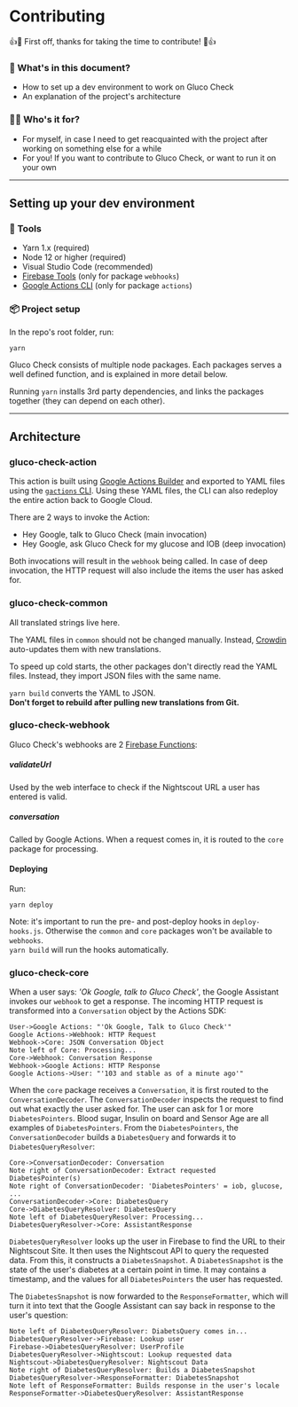 # Contributing

👍🎉 First off, thanks for taking the time to contribute! 🎉👍

### 📖 What's in this document?

- How to set up a dev environment to work on Gluco Check
- An explanation of the project's architecture

### 🙋‍♀️ Who's it for?

- For myself, in case I need to get reacquainted with the project after working on something else for a while
- For you! If you want to contribute to Gluco Check, or want to run it on your own

---

## Setting up your dev environment

### 🔧 Tools

- Yarn 1.x (required)
- Node 12 or higher (required)
- Visual Studio Code (recommended)
- [Firebase Tools] (only for package `webhooks`)
- [Google Actions CLI] (only for package `actions`)

[firebase tools]: https://www.npmjs.com/package/firebase-tools
[google actions cli]: https://developers.google.com/assistant/conversational/df-asdk/actions-sdk/gactions-cli

### 📦 Project setup

In the repo's root folder, run:

```
yarn
```

Gluco Check consists of multiple node packages. Each packages serves a well defined function, and is explained in more detail below.

Running `yarn` installs 3rd party dependencies, and links the packages together (they can depend on each other).

---

## Architecture

### gluco-check-action

This action is built using [Google Actions Builder] and exported to YAML files using the [`gactions` CLI]. Using these YAML files, the CLI can also redeploy the entire action back to Google Cloud.

There are 2 ways to invoke the Action:

- Hey Google, talk to Gluco Check (main invocation)
- Hey Google, ask Gluco Check for my glucose and IOB (deep invocation)

Both invocations will result in the `webhook` being called. In case of deep invocation, the HTTP request will also include the items the user has asked for.

[google actions builder]: https://console.actions.google.com
[`gactions` cli]: https://developers.google.com/assistant/conversational/df-asdk/actions-sdk/gactions-cli

### gluco-check-common

All translated strings live here.

The YAML files in `common` should not be changed manually. Instead, [Crowdin] auto-updates them with new translations.

To speed up cold starts, the other packages don't directly read the YAML files. Instead, they import JSON files with the same name.

`yarn build` converts the YAML to JSON.  
**Don't forget to rebuild after pulling new translations from Git.**

[crowdin]: (https://crowdin.com)

### gluco-check-webhook

Gluco Check's webhooks are 2 [Firebase Functions]:

[firebase functions]: https://firebase.google.com

##### validateUrl

Used by the web interface to check if the Nightscout URL a user has entered is valid.

##### conversation

Called by Google Actions. When a request comes in, it is routed to the `core` package for processing.

#### Deploying

Run:

```
yarn deploy
```

Note: it's important to run the pre- and post-deploy hooks in `deploy-hooks.js`. Otherwise the `common` and `core` packages won't be available to `webhooks`.  
`yarn build` will run the hooks automatically.

### gluco-check-core

When a user says: _'Ok Google, talk to Gluco Check'_, the Google Assistant invokes our `webhook` to get a response. The incoming HTTP request is transformed into a `Conversation` object by the Actions SDK:

```sequence
User->Google Actions: "'Ok Google, Talk to Gluco Check'"
Google Actions->Webhook: HTTP Request
Webhook->Core: JSON Conversation Object
Note left of Core: Processing...
Core->Webhook: Conversation Response
Webhook->Google Actions: HTTP Response
Google Actions->User: "'103 and stable as of a minute ago'"
```

When the `core` package receives a `Conversation`, it is first routed to the `ConversationDecoder`. The `ConversationDecoder` inspects the request to find out what exactly the user asked for. The user can ask for 1 or more `DiabetesPointers`. Blood sugar, Insulin on board and Sensor Age are all examples of `DiabetesPointers`. From the `DiabetesPointers`, the `ConversationDecoder` builds a `DiabetesQuery` and forwards it to `DiabetesQueryResolver`:

```sequence
Core->ConversationDecoder: Conversation
Note right of ConversationDecoder: Extract requested DiabetesPointer(s)
Note right of ConversationDecoder: 'DiabetesPointers' = iob, glucose, ...
ConversationDecoder->Core: DiabetesQuery
Core->DiabetesQueryResolver: DiabetesQuery
Note left of DiabetesQueryResolver: Processing...
DiabetesQueryResolver->Core: AssistantResponse
```

`DiabetesQueryResolver` looks up the user in Firebase to find the URL to their Nightscout Site. It then uses the Nightscout API to query the requested data. From this, it constructs a `DiabetesSnapshot`. A `DiabetesSnapshot` is the state of the user's diabetes at a certain point in time. It may contains a timestamp, and the values for all `DiabetesPointers` the user has requested.

The `DiabetesSnapshot` is now forwarded to the `ResponseFormatter`, which will turn it into text that the Google Assistant can say back in response to the user's question:

```sequence
Note left of DiabetesQueryResolver: DiabetsQuery comes in...
DiabetesQueryResolver->Firebase: Lookup user
Firebase->DiabetesQueryResolver: UserProfile
DiabetesQueryResolver->Nightscout: Lookup requested data
Nightscout->DiabetesQueryResolver: Nightscout Data
Note right of DiabetesQueryResolver: Builds a DiabetesSnapshot
DiabetesQueryResolver->ResponseFormatter: DiabetesSnapshot
Note left of ResponseFormatter: Builds response in the user's locale
ResponseFormatter->DiabetesQueryResolver: AssistantResponse
```
